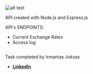 ![alt text](https://assets.zyrosite.com//AVLVDxo0M5SpEnaB/Zyro-YKb9oWwblVsyaNW5.svg)       

API created with Node.js and Express.js

API's ENDPOINTS:
- Current Exchange Rates
- Access log

##

Task completed by Irmantas Joksas<br>

- **[LinkedIn](https://www.linkedin.com/in/irmantas-jok%C5%A1as-4b8104137/)**
